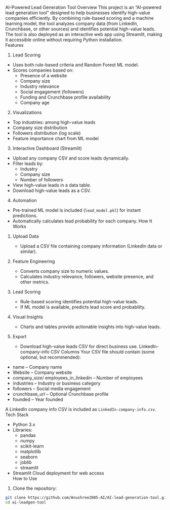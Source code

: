 AI-Powered Lead Generation Tool 
Overview
This project is an “AI-powered lead generation tool” designed to help businesses identify high-value companies efficiently. By combining rule-based scoring and a machine learning model, the tool analyzes company data (from LinkedIn, Crunchbase, or other sources) and identifies potential high-value leads.  
The tool is also deployed as an interactive web app using Streamlit, making it accessible online without requiring Python installation.  
Features
1. Lead Scoring
- Uses both rule-based criteria and Random Forest ML model.
- Scores companies based on:
  - Presence of a website
  - Company size
  - Industry relevance
  - Social engagement (followers)
  - Funding and Crunchbase profile availability
  - Company age

2. Visualizations
- Top industries: among high-value leads  
- Company size distribution
- Followers distribution (log scale)  
- Feature importance chart from ML model  

3. Interactive Dashboard (Streamlit)
- Upload any company CSV and score leads dynamically.  
- Filter leads by:
  - Industry
  - Company size
  - Number of followers  
- View high-value leads in a data table.
- Download high-value leads as a CSV.  

4. Automation
- Pre-trained ML model is included (`lead_model.pkl`) for instant predictions.
- Automatically calculates lead probability for each company.
How It Works

1. Upload Data
   - Upload a CSV file containing company information (LinkedIn data or similar).  

2. Feature Engineering
   - Converts company size to numeric values.
   - Calculates industry relevance, followers, website presence, and other metrics.  

3. Lead Scoring
   - Rule-based scoring identifies potential high-value leads.  
   - If ML model is available, predicts lead score and probability.  

4. Visual Insights
   - Charts and tables provide actionable insights into high-value leads.  

5. Export
   - Download high-value leads CSV for direct business use.
LinkedIn-company-info CSV Columns
Your CSV file should contain (some optional, but recommended):
- name – Company name  
- Website – Company website  
- company_size/ employees_in_linkedin – Number of employees  
- industries – Industry or business category  
- followers – Social media engagement  
- crunchbase_url – Optional Crunchbase profile  
- founded – Year founded  

A Linkedln company info CSV is included as `LinkedIn-company-info.csv`.
Tech Stack
- Python 3.x
- Libraries:
  - pandas
  - numpy
  - scikit-learn
  - matplotlib
  - seaborn
  - joblib
  - streamlit
- Streamlit Cloud deployment for web access  
How to Use
1. Clone the repository:
```bash
git clone https://github.com/Anushree2005-AI/AI-lead-generation-tool.git
cd ai-leadgen-tool
